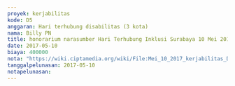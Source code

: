 ```yaml
---
proyek: kerjabilitas
kode: D5
anggaran: Hari terhubung disabilitas (3 kota)
nama: Billy PN
title: honorarium narasumber Hari Terhubung Inklusi Surabaya 10 Mei 2017 a,n Abdul Syukur Ketua DMI Jatim
date: 2017-05-10
biaya: 400000
nota: "https://wiki.ciptamedia.org/wiki/File:Mei_10_2017_kerjabilitas_D5_narsum_DMI_billy.jpg"
tanggalpelunasan: 2017-05-10
notapelunasan:
---
```

